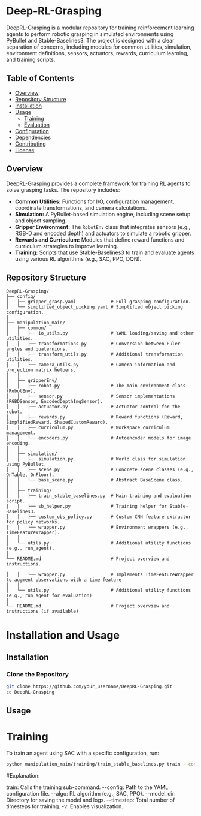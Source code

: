 
# Deep-RL-Grasping

DeepRL-Grasping is a modular repository for training reinforcement learning agents to perform robotic grasping in simulated environments using PyBullet and Stable-Baselines3. The project is designed with a clear separation of concerns, including modules for common utilities, simulation, environment definitions, sensors, actuators, rewards, curriculum learning, and training scripts.

## Table of Contents

- [Overview](#overview)
- [Repository Structure](#repository-structure)
- [Installation](#installation)
- [Usage](#usage)
  - [Training](#training)
  - [Evaluation](#evaluation)
- [Configuration](#configuration)
- [Dependencies](#dependencies)
- [Contributing](#contributing)
- [License](#license)

## Overview

DeepRL-Grasping provides a complete framework for training RL agents to solve grasping tasks. The repository includes:

- **Common Utilities:** Functions for I/O, configuration management, coordinate transformations, and camera calculations.
- **Simulation:** A PyBullet-based simulation engine, including scene setup and object sampling.
- **Gripper Environment:** The `RobotEnv` class that integrates sensors (e.g., RGB-D and encoded depth) and actuators to simulate a robotic gripper.
- **Rewards and Curriculum:** Modules that define reward functions and curriculum strategies to improve learning.
- **Training:** Scripts that use Stable-Baselines3 to train and evaluate agents using various RL algorithms (e.g., SAC, PPO, DQN).

## Repository Structure

```plaintext
DeepRL-Grasping/
├── config/
│   ├── gripper_grasp.yaml             # Full grasping configuration.
│   └── simplified_object_picking.yaml # Simplified object picking configuration.
│
├── manipulation_main/
│   ├── common/  
│   │   ├── io_utils.py                # YAML loading/saving and other utilities.
│   │   ├── transformations.py         # Conversion between Euler angles and quaternions.
│   │   ├── transform_utils.py         # Additional transformation utilities.
│   │   └── camera_utils.py            # Camera information and projection matrix helpers.
│   │  
│   ├── gripperEnv/
│   │   ├── robot.py                   # The main environment class (RobotEnv).
│   │   ├── sensor.py                  # Sensor implementations (RGBDSensor, EncodedDepthImgSensor).
│   │   ├── actuator.py                # Actuator control for the robot.
│   │   ├── rewards.py                 # Reward functions (Reward, SimplifiedReward, ShapedCustomReward).
│   │   ├── curriculum.py              # Workspace curriculum management.
│   │   └── encoders.py                # Autoencoder models for image encoding.
│   │  
│   ├── simulation/
│   │   ├── simulation.py              # World class for simulation using PyBullet.
│   │   ├── scene.py                   # Concrete scene classes (e.g., OnTable, OnFloor).
│   │   └── base_scene.py              # Abstract BaseScene class.
│   │  
│   ├── training/
│   │   ├── train_stable_baselines.py  # Main training and evaluation script.
│   │   ├── sb_helper.py               # Training helper for Stable-Baselines3.
│   │   ├── custom_obs_policy.py       # Custom CNN feature extractor for policy networks.
│   │   └── wrapper.py                 # Environment wrappers (e.g., TimeFeatureWrapper).
│   │  
│   └── utils.py                       # Additional utility functions (e.g., run_agent).
│
└── README.md                          # Project overview and instructions.

│   │   └── wrapper.py                 # Implements TimeFeatureWrapper to augment observations with a time feature  
│   │  
│   └── utils.py                       # Additional utility functions (e.g., run_agent for evaluation)  
│  
└── README.md                          # Project overview and instructions (if available)

```

# Installation and Usage

## Installation

### Clone the Repository
```bash
git clone https://github.com/your_username/DeepRL-Grasping.git
cd DeepRL-Grasping
```


## Usage
# Training
To train an agent using SAC with a specific configuration, run:

```bash
python manipulation_main/training/train_stable_baselines.py train --config config/simplified_object_picking.yaml --algo SAC --model_dir trained_models/SAC_full --timestep 10000 -v
```
#Explanation:

train: Calls the training sub-command.
--config: Path to the YAML configuration file.
--algo: RL algorithm (e.g., SAC, PPO).
--model_dir: Directory for saving the model and logs.
--timestep: Total number of timesteps for training.
-v: Enables visualization.
